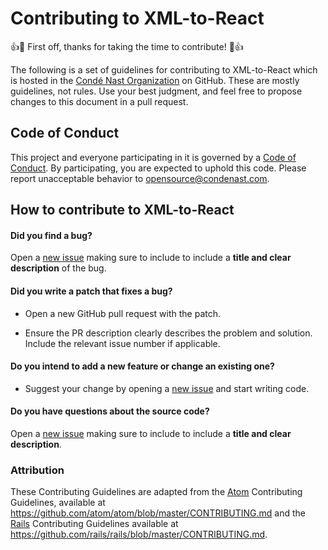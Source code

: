 # Contributing to XML-to-React

:+1::tada: First off, thanks for taking the time to contribute! :tada::+1:

The following is a set of guidelines for contributing to XML-to-React which is hosted in the [Condé Nast Organization](https://github.com/CondeNast) on GitHub. These are mostly guidelines, not rules. Use your best judgment, and feel free to propose changes to this document in a pull request.

## Code of Conduct

This project and everyone participating in it is governed by a [Code of Conduct](CODE_OF_CONDUCT.md). By participating, you are expected to uphold this code. Please report unacceptable behavior to [opensource@condenast.com](mailto:opensource@condenast.com).

## How to contribute to XML-to-React

#### Did you find a bug?

Open a [new issue](https://github.com/CondeNast/xml-to-react/issues/new) making sure to include to include a **title and clear description** of the bug.

#### Did you write a patch that fixes a bug?

* Open a new GitHub pull request with the patch.

* Ensure the PR description clearly describes the problem and solution. Include the relevant issue number if applicable.

#### Do you intend to add a new feature or change an existing one?

* Suggest your change by opening a [new issue](https://github.com/CondeNast/xml-to-react/issues/new) and start writing code.


#### Do you have questions about the source code?

Open a [new issue](https://github.com/CondeNast/xml-to-react/issues/new) making sure to include to include a **title and clear description**.

### Attribution
These Contributing Guidelines are adapted from the [Atom](https://github.com/atom/atom) Contributing Guidelines,
available at https://github.com/atom/atom/blob/master/CONTRIBUTING.md and the [Rails](https://github.com/rails/rails/blob/master/CONTRIBUTING.md) Contributing Guidelines available at https://github.com/rails/rails/blob/master/CONTRIBUTING.md.
